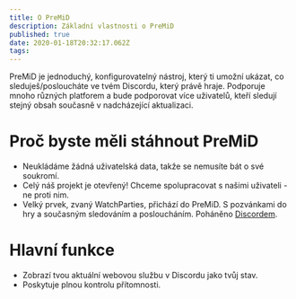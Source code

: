 ```yaml
---
title: O PreMiD
description: Základní vlastnosti o PreMiD
published: true
date: 2020-01-18T20:32:17.062Z
tags:
---
```


PreMiD je jednoduchý, konfigurovatelný nástroj, který ti umožní ukázat, co sleduješ/posloucháte ve tvém Discordu, který právě hraje. Podporuje mnoho různých platforem a bude podporovat více uživatelů, kteří sledují stejný obsah současně v nadcházející aktualizaci.

# Proč byste měli stáhnout PreMiD
- Neukládáme žádná uživatelská data, takže se nemusíte bát o své soukromí.
- Celý náš projekt je otevřený! Chceme spolupracovat s našimi uživateli - ne proti nim.
- Velký prvek, zvaný WatchParties, přichází do PreMiD. S pozvánkami do hry a současným sledováním a posloucháním. Poháněno [Discordem](https://discordapp.com/).

# Hlavní funkce
- Zobrazí tvou aktuální webovou službu v Discordu jako tvůj stav.
- Poskytuje plnou kontrolu přítomnosti.